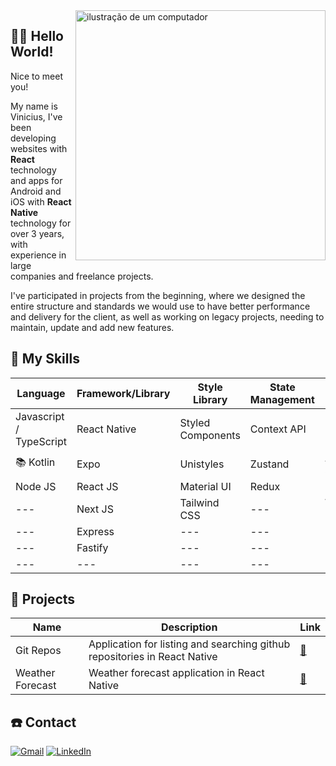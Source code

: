 <img src="https://raw.githubusercontent.com/MicaelliMedeiros/micaellimedeiros/master/image/computer-illustration.png" alt="ilustração de um computador" min-width="400px" max-width="400px" width="400px" align="right" />

## 🙋‍♂️ Hello World!

Nice to meet you!

My name is Vinicius, I've been developing websites with <strong>React</strong> technology and apps for Android and iOS with <strong>React Native</strong> technology for over 3 years, with experience in large companies and freelance projects.

I've participated in projects from the beginning, where we designed the entire structure and standards we would use to have better performance and delivery for the client, as well as working on legacy projects, needing to maintain, update and add new features.

## 🚀 My Skills

| Language                | Framework/Library  | Style Library      | State Management  | Database       | HTTP
| ---                     | ---                | ---                | ---               | ---            | ---
Javascript / TypeScript   | React Native       | Styled Components  | Context API       | MMKV           | Axios
📚 Kotlin                 | Expo               | Unistyles          | Zustand           | Async Storage  | React Query
Node JS                   | React JS           | Material UI        | Redux             | Realm DB       | ---
---                       | Next JS            | Tailwind CSS       | ---               | Watermelon DB  | ---
---                       | Express            | ---                | ---               | MySQL          | ---
---                       | Fastify            | ---                | ---               | Mongo DB       | ---
---                       | ---                | ---                | ---               | ---            | ---

## 📱 Projects
|Name | Description | Link
|---  | ---         | ---
Git Repos  | Application for listing and searching github repositories in React Native | <a href="https://github.com/DevViniciusAmaral/git-repos">🔗</a>
Weather Forecast | Weather forecast application in React Native | <a href="https://github.com/DevViniciusAmaral/weather-forecast">🔗</a>

## ☎️ Contact

<a href="#" title="Gmail">
<img src="https://img.shields.io/badge/-Gmail-FF0000?style=flat-square&labelColor=FF0000&logo=gmail&logoColor=white&link=https://mail.google.com/mail/u/0/#inbox?compose=CllgCHrjmspSpFprHzRWzTpgrMcdNKdLdWjtGZtnPNNtnkQqfrxfmtvWVxszCxqPbCTDhtgzDGV" alt="Gmail"/></a>
<a href="#" title="LinkedIn">
<img src="https://img.shields.io/badge/-Linkedin-0e76a8?style=flat-square&logo=Linkedin&logoColor=white&link=www.linkedin.com/in/vinicius-amaral-dev" alt="LinkedIn"/></a>
